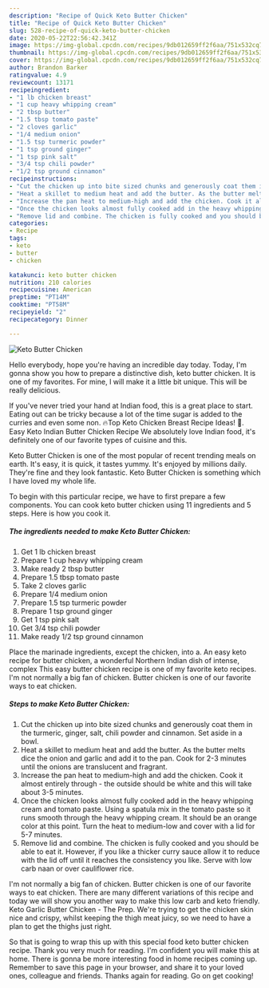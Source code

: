 ```yaml
---
description: "Recipe of Quick Keto Butter Chicken"
title: "Recipe of Quick Keto Butter Chicken"
slug: 528-recipe-of-quick-keto-butter-chicken
date: 2020-05-22T22:56:42.341Z
image: https://img-global.cpcdn.com/recipes/9db012659ff2f6aa/751x532cq70/keto-butter-chicken-recipe-main-photo.jpg
thumbnail: https://img-global.cpcdn.com/recipes/9db012659ff2f6aa/751x532cq70/keto-butter-chicken-recipe-main-photo.jpg
cover: https://img-global.cpcdn.com/recipes/9db012659ff2f6aa/751x532cq70/keto-butter-chicken-recipe-main-photo.jpg
author: Brandon Barker
ratingvalue: 4.9
reviewcount: 13171
recipeingredient:
- "1 lb chicken breast"
- "1 cup heavy whipping cream"
- "2 tbsp butter"
- "1.5 tbsp tomato paste"
- "2 cloves garlic"
- "1/4 medium onion"
- "1.5 tsp turmeric powder"
- "1 tsp ground ginger"
- "1 tsp pink salt"
- "3/4 tsp chili powder"
- "1/2 tsp ground cinnamon"
recipeinstructions:
- "Cut the chicken up into bite sized chunks and generously coat them in the turmeric, ginger, salt, chili powder and cinnamon. Set aside in a bowl."
- "Heat a skillet to medium heat and add the butter. As the butter melts dice the onion and garlic and add it to the pan. Cook for 2-3 minutes until the onions are translucent and fragrant."
- "Increase the pan heat to medium-high and add the chicken. Cook it almost entirely through - the outside should be white and this will take about 3-5 minutes."
- "Once the chicken looks almost fully cooked add in the heavy whipping cream and tomato paste. Using a spatula mix in the tomato paste so it runs smooth through the heavy whipping cream. It should be an orange color at this point. Turn the heat to medium-low and cover with a lid for 5-7 minutes."
- "Remove lid and combine. The chicken is fully cooked and you should be able to eat it. However, if you like a thicker curry sauce allow it to reduce with the lid off until it reaches the consistency you like. Serve with low carb naan or over cauliflower rice."
categories:
- Recipe
tags:
- keto
- butter
- chicken

katakunci: keto butter chicken 
nutrition: 210 calories
recipecuisine: American
preptime: "PT14M"
cooktime: "PT58M"
recipeyield: "2"
recipecategory: Dinner

---
```



![Keto Butter Chicken](https://img-global.cpcdn.com/recipes/9db012659ff2f6aa/751x532cq70/keto-butter-chicken-recipe-main-photo.jpg)

Hello everybody, hope you're having an incredible day today. Today, I'm gonna show you how to prepare a distinctive dish, keto butter chicken. It is one of my favorites. For mine, I will make it a little bit unique. This will be really delicious.

If you&#39;ve never tried your hand at Indian food, this is a great place to start. Eating out can be tricky because a lot of the time sugar is added to the curries and even some non. 🔥Top Keto Chicken Breast Recipe Ideas! 🥑. Easy Keto Indian Butter Chicken Recipe We absolutely love Indian food, it&#39;s definitely one of our favorite types of cuisine and this.

Keto Butter Chicken is one of the most popular of recent trending meals on earth. It's easy, it is quick, it tastes yummy. It's enjoyed by millions daily. They're fine and they look fantastic. Keto Butter Chicken is something which I have loved my whole life.


To begin with this particular recipe, we have to first prepare a few components. You can cook keto butter chicken using 11 ingredients and 5 steps. Here is how you cook it.

<!--inarticleads1-->

##### The ingredients needed to make Keto Butter Chicken:

1. Get 1 lb chicken breast
1. Prepare 1 cup heavy whipping cream
1. Make ready 2 tbsp butter
1. Prepare 1.5 tbsp tomato paste
1. Take 2 cloves garlic
1. Prepare 1/4 medium onion
1. Prepare 1.5 tsp turmeric powder
1. Prepare 1 tsp ground ginger
1. Get 1 tsp pink salt
1. Get 3/4 tsp chili powder
1. Make ready 1/2 tsp ground cinnamon


Place the marinade ingredients, except the chicken, into a. An easy keto recipe for butter chicken, a wonderful Northern Indian dish of intense, complex This easy butter chicken recipe is one of my favorite keto recipes. I&#39;m not normally a big fan of chicken. Butter chicken is one of our favorite ways to eat chicken. 

<!--inarticleads2-->

##### Steps to make Keto Butter Chicken:

1. Cut the chicken up into bite sized chunks and generously coat them in the turmeric, ginger, salt, chili powder and cinnamon. Set aside in a bowl.
1. Heat a skillet to medium heat and add the butter. As the butter melts dice the onion and garlic and add it to the pan. Cook for 2-3 minutes until the onions are translucent and fragrant.
1. Increase the pan heat to medium-high and add the chicken. Cook it almost entirely through - the outside should be white and this will take about 3-5 minutes.
1. Once the chicken looks almost fully cooked add in the heavy whipping cream and tomato paste. Using a spatula mix in the tomato paste so it runs smooth through the heavy whipping cream. It should be an orange color at this point. Turn the heat to medium-low and cover with a lid for 5-7 minutes.
1. Remove lid and combine. The chicken is fully cooked and you should be able to eat it. However, if you like a thicker curry sauce allow it to reduce with the lid off until it reaches the consistency you like. Serve with low carb naan or over cauliflower rice.


I&#39;m not normally a big fan of chicken. Butter chicken is one of our favorite ways to eat chicken. There are many different variations of this recipe and today we will show you another way to make this low carb and keto friendly. Keto Garlic Butter Chicken - The Prep. We&#39;re trying to get the chicken skin nice and crispy, whilst keeping the thigh meat juicy, so we need to have a plan to get the thighs just right. 

So that is going to wrap this up with this special food keto butter chicken recipe. Thank you very much for reading. I'm confident you will make this at home. There is gonna be more interesting food in home recipes coming up. Remember to save this page in your browser, and share it to your loved ones, colleague and friends. Thanks again for reading. Go on get cooking!

